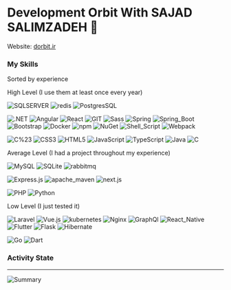 # Development Orbit With SAJAD SALIMZADEH 👋

Website: [dorbit.ir](http://dorbit.ir)

### My Skills
Sorted by experience

High Level (I use them at least once every year)

![SQLSERVER](https://img.shields.io/badge/Sqlserver-333?style=flat-square&logo=microsoft&logoColor=white)
![redis](https://img.shields.io/badge/redis-%23DD0031?style=flat-square&logo=redis&logoColor=white)
![PostgresSQL](https://img.shields.io/badge/PostgreSQL-316192?style=flat-square&logo=postgresql&logoColor=white)

![.NET](https://img.shields.io/badge/.NET-512BD4?style=flat-square&logo=dotnet&logoColor=white)
![Angular](https://img.shields.io/badge/Angular-DD0031?style=flat-square&logo=angular&logoColor=white)
![React](https://img.shields.io/badge/React-20232A?style=flat-square&logo=React&logoColor=61DAFB)
![GIT](https://img.shields.io/badge/GIT-E44C30?style=flat-square&logo=GIT&logoColor=white)
![Sass](https://img.shields.io/badge/Sass-CC6699?style=flat-square&logo=Sass&logoColor=white)
![Spring](https://img.shields.io/badge/Spring-6DB33F?style=flat-square&logo=Spring&logoColor=white)
![Spring_Boot](https://img.shields.io/badge/Spring_Boot-F2F4F9?style=flat-square&logo=spring-boot)
![Bootstrap](https://img.shields.io/badge/Bootstrap-563D7C?style=flat-square&logo=Bootstrap&logoColor=white)
![Docker](https://img.shields.io/badge/Docker-2CA5E0?style=flat-square&logo=postgresql&logoColor=white)
![npm](https://img.shields.io/badge/npm-CB3837?style=flat-square&logo=npm)
![NuGet](https://img.shields.io/badge/NuGet-004880?style=flat-square&logo=NuGet)
![Shell_Script](https://img.shields.io/badge/Shell_Script-121011?style=flat-square&logo=gnu-bash)
![Webpack](https://img.shields.io/badge/Webpack-8DD6F9?style=flat-square&logo=Webpack&logoColor=257095)

![C%23](https://img.shields.io/badge/C%23-239120?style=flat-square&logo=c-sharp&logoColor=white)
![CSS3](https://img.shields.io/badge/CSS3-1572B6?style=flat-square&logo=CSS3&logoColor=white)
![HTML5](https://img.shields.io/badge/HTML5-E34F26?style=flat-square&logo=HTML5&logoColor=white)
![JavaScript](https://img.shields.io/badge/JavaScript-323330?style=flat-square&logo=JavaScript&logoColor=F7DF1E)
![TypeScript](https://img.shields.io/badge/TypeScript-007ACC?style=flat-square&logo=TypeScript&logoColor=white)
![Java](https://img.shields.io/badge/Java-323330?style=flat-square&logo=CoffeeScript&logoColor=orange)
![C](https://img.shields.io/badge/C-00599C?style=flat-square&logo=c&logoColor=white)

Average Level (I had a project throughout my experience)

![MySQL](https://img.shields.io/badge/MySQL-005C84?style=flat-square&logo=MySQL&logoColor=white)
![SQLite](https://img.shields.io/badge/SQLite-07405E?style=flat-square&logo=sqlite&logoColor=white)
![rabbitmq](https://img.shields.io/badge/rabbitmq-%23FF6600?style=flat-square&logo=rabbitmq&logoColor=white)

![Express.js](https://img.shields.io/badge/Express.js-000000?style=flat-square&logo=express)
![apache_maven](https://img.shields.io/badge/apache_maven-C71A36?style=flat-square&logo=apachemaven&logoColor=white)
![next.js](https://img.shields.io/badge/next.js-000000?style=flat-square&logo=next.js)

![PHP](https://img.shields.io/badge/PHP-777BB4?style=flat-square&logo=PHP&logoColor=white)
![Python](https://img.shields.io/badge/Python-FFD43B?style=flat-square&logo=Python&logoColor=blue)

Low Level (I just tested it)

![Laravel](https://img.shields.io/badge/Laravel-FF2D20?style=flat-square&logo=Laravel&logoColor=white)
![Vue.js](https://img.shields.io/badge/Vue.js-35495E?style=flat-square&logo=Vue.js)
![kubernetes](https://img.shields.io/badge/kubernetes-326ce5?style=flat-square&logo=kubernetes&logoColor=white)
![Nginx](https://img.shields.io/badge/Nginx-009639?style=flat-square&logo=Nginx&logoColor=white)
![GraphQl](https://img.shields.io/badge/GraphQl-E10098?style=flat-square&logo=GraphQl)
![React_Native](https://img.shields.io/badge/React_Native-20232A?style=flat-square&logo=react&logoColor=61DAFB)
![Flutter](https://img.shields.io/badge/Flutter-02569B?style=flat-square&logo=Flutter&logoColor=white)
![Flask](https://img.shields.io/badge/Flask-000000?style=flat-square&logo=Flask)
![Hibernate](https://img.shields.io/badge/Hibernate-59666C?style=flat-square&logo=Hibernate&logoColor=white)

![Go](https://img.shields.io/badge/Go-00ADD8?style=flat-square&logo=Go&logoColor=white)
![Dart](https://img.shields.io/badge/Dart-0175C2?style=flat-square&logo=dart&logoColor=white)

[//]: # ()
[//]: # (### Learning Plan)

[//]: # (I try to share everything i know because i believe the world can better than what now we see. )

[//]: # (so I learn and share it by photo, article and videos.)

[//]: # (this is my plan to learn and share. )

[//]: # ()
[//]: # (#### Databases)

[//]: # (![PostgresSQL]&#40;https://img.shields.io/badge/PostgreSQL-316192?style=flat-square&logo=postgresql&logoColor=white&#41;)

[//]: # (![SQLSERVER]&#40;https://img.shields.io/badge/Sqlserver-333?style=flat-square&logo=microsoft&logoColor=white&#41;)

[//]: # (![MARIADB]&#40;https://img.shields.io/badge/MariaDB-003545?style=flat-square&logo=MariaDB&logoColor=white&#41;)

[//]: # (![MongoDB]&#40;https://img.shields.io/badge/MongoDB-4EA94B?style=flat-square&logo=MongoDB&logoColor=white&#41;)

[//]: # (![MySQL]&#40;https://img.shields.io/badge/MySQL-005C84?style=flat-square&logo=MySQL&logoColor=white&#41;)

[//]: # (![Oracle]&#40;https://img.shields.io/badge/Oracle-F80000?style=flat-square&logo=Oracle&logoColor=white&#41;)

[//]: # (![rabbitmq]&#40;https://img.shields.io/badge/rabbitmq-%23FF6600?style=flat-square&logo=rabbitmq&logoColor=white&#41;)

[//]: # (![redis]&#40;https://img.shields.io/badge/redis-%23DD0031?style=flat-square&logo=redis&logoColor=white&#41;)

[//]: # (![SQLite]&#40;https://img.shields.io/badge/SQLite-07405E?style=flat-square&logo=sqlite&logoColor=white&#41;)

[//]: # ()
[//]: # (#### Frameworks, Libraries, Tools)

[//]: # (![.NET]&#40;https://img.shields.io/badge/.NET-512BD4?style=flat-square&logo=dotnet&logoColor=white&#41;)

[//]: # (![Angular]&#40;https://img.shields.io/badge/Angular-DD0031?style=flat-square&logo=angular&logoColor=white&#41;)

[//]: # (![Ansible]&#40;https://img.shields.io/badge/Ansible-000000?style=flat-square&logo=ansible&logoColor=white&#41;)

[//]: # (![Apache]&#40;https://img.shields.io/badge/Apache-D22128?style=flat-square&logo=Apache&logoColor=white&#41;)

[//]: # (![Apache_Kafka]&#40;https://img.shields.io/badge/Apache_Kafka-231F20?style=flat-square&logo=apache-kafka&logoColor=white&#41;)

[//]: # (![apache_maven]&#40;https://img.shields.io/badge/apache_maven-C71A36?style=flat-square&logo=apachemaven&logoColor=white&#41;)

[//]: # (![Babel]&#40;https://img.shields.io/badge/Babel-F9DC3E?style=flat-square&logo=babel&logoColor=black&#41;)

[//]: # (![Bootstrap]&#40;https://img.shields.io/badge/Bootstrap-563D7C?style=flat-square&logo=Bootstrap&logoColor=white&#41;)

[//]: # (![Cypress]&#40;https://img.shields.io/badge/Cypress-17202C?style=flat-square&logo=cypress&logoColor=green&#41;)

[//]: # (![Docker]&#40;https://img.shields.io/badge/Docker-2CA5E0?style=flat-square&logo=postgresql&logoColor=white&#41;)

[//]: # (![Django]&#40;https://img.shields.io/badge/Django-092E20?style=flat-square&logo=Django&logoColor=green&#41;)

[//]: # (![Electron]&#40;https://img.shields.io/badge/Electron-2B2E3A?style=flat-square&logo=Electron&logoColor=white&#41;)

[//]: # (![Express.js]&#40;https://img.shields.io/badge/Express.js-000000?style=flat-square&logo=express&#41;)

[//]: # (![Flask]&#40;https://img.shields.io/badge/Flask-000000?style=flat-square&logo=Flask&#41;)

[//]: # (![gradle]&#40;https://img.shields.io/badge/gradle-02303A?style=flat-square&logo=gradle&#41;)

[//]: # (![GIT]&#40;https://img.shields.io/badge/GIT-E44C30?style=flat-square&logo=GIT&logoColor=white&#41;)

[//]: # (![GraphQl]&#40;https://img.shields.io/badge/GraphQl-E10098?style=flat-square&logo=GraphQl&#41;)

[//]: # (![Gulp]&#40;https://img.shields.io/badge/Gulp-CF4647?style=flat-square&logo=Gulp&logoColor=white&#41;)

[//]: # (![Jenkins]&#40;https://img.shields.io/badge/Jenkins-D24939?style=flat-square&logo=Jenkins&logoColor=white&#41;)

[//]: # (![Helm]&#40;https://img.shields.io/badge/Helm-0F1689?style=flat-square&logo=Helm&#41;)

[//]: # (![kubernetes]&#40;https://img.shields.io/badge/kubernetes-326ce5?style=flat-square&logo=kubernetes&logoColor=white&#41;)

[//]: # (![Laravel]&#40;https://img.shields.io/badge/Laravel-FF2D20?style=flat-square&logo=Laravel&logoColor=white&#41;)

[//]: # (![next.js]&#40;https://img.shields.io/badge/next.js-000000?style=flat-square&logo=next.js&#41;)

[//]: # (![Nginx]&#40;https://img.shields.io/badge/Nginx-009639?style=flat-square&logo=Nginx&logoColor=white&#41;)

[//]: # (![npm]&#40;https://img.shields.io/badge/npm-CB3837?style=flat-square&logo=npm&#41;)

[//]: # (![NuGet]&#40;https://img.shields.io/badge/NuGet-004880?style=flat-square&logo=NuGet&#41;)

[//]: # (![OpenGL]&#40;https://img.shields.io/badge/OpenGL-FFFFFF?style=flat-square&logo=OpenGL&#41;)

[//]: # (![Qt]&#40;https://img.shields.io/badge/Qt-41CD52?style=flat-square&logo=Qt&logoColor=white&#41;)

[//]: # (![Rancher]&#40;https://img.shields.io/badge/Rancher-0075A8?style=flat-square&logo=Rancher&#41;)

[//]: # (![React]&#40;https://img.shields.io/badge/React-20232A?style=flat-square&logo=React&logoColor=61DAFB&#41;)

[//]: # (![Redux]&#40;https://img.shields.io/badge/Redux-593D88?style=flat-square&logo=Redux&#41;)

[//]: # (![Ruby_on_Rails]&#40;https://img.shields.io/badge/Ruby_on_Rails-CC0000?style=flat-square&logo=ruby-on-rails&#41;)

[//]: # (![Sass]&#40;https://img.shields.io/badge/Sass-CC6699?style=flat-square&logo=Sass&logoColor=white&#41;)

[//]: # (![Scala]&#40;https://img.shields.io/badge/Scala-DC322F?style=flat-square&logo=Scala&#41;)

[//]: # (![Shell_Script]&#40;https://img.shields.io/badge/Shell_Script-121011?style=flat-square&logo=gnu-bash&#41;)

[//]: # (![Socket.io]&#40;https://img.shields.io/badge/Socket.io-010101?style=flat-square&logo=Socket.io&#41;)

[//]: # (![Spring]&#40;https://img.shields.io/badge/Spring-6DB33F?style=flat-square&logo=Spring&logoColor=white&#41;)

[//]: # (![Spring_Boot]&#40;https://img.shields.io/badge/Spring_Boot-F2F4F9?style=flat-square&logo=spring-boot&#41;)

[//]: # (![Swagger]&#40;https://img.shields.io/badge/Swagger-73b937?style=flat-square&logo=Swagger&logoColor=white&#41;)

[//]: # (![ThreeJs]&#40;https://img.shields.io/badge/ThreeJs-black?style=flat-square&logo=three.js&#41;)

[//]: # (![Unity]&#40;https://img.shields.io/badge/Unity-100000?style=flat-square&logo=Unity&logoColor=white&#41;)

[//]: # (![Vue.js]&#40;https://img.shields.io/badge/Vue.js-35495E?style=flat-square&logo=Vue.js&#41;)

[//]: # (![Webpack]&#40;https://img.shields.io/badge/Webpack-8DD6F9?style=flat-square&logo=Webpack&logoColor=257095&#41;)

[//]: # (![Yarn]&#40;https://img.shields.io/badge/Yarn-2C8EBB?style=flat-square&logo=Yarn&logoColor=white&#41;)

[//]: # (![WebAssembly]&#40;https://img.shields.io/badge/WebAssembly-654FF0?style=flat-square&logo=WebAssembly&logoColor=white&#41;)

[//]: # (![Flutter]&#40;https://img.shields.io/badge/Flutter-02569B?style=flat-square&logo=Flutter&logoColor=white&#41;)

[//]: # (![React_Native]&#40;https://img.shields.io/badge/React_Native-20232A?style=flat-square&logo=react&logoColor=61DAFB&#41;)

[//]: # (![Ionic]&#40;https://img.shields.io/badge/Ionic-3880FF?style=flat-square&logo=Ionic&logoColor=white&#41;)

[//]: # (![Xamarin]&#40;https://img.shields.io/badge/Xamarin-3498DB?style=flat-square&logo=Xamarin&logoColor=white&#41;)

[//]: # (![Cordova]&#40;https://img.shields.io/badge/Cordova-35434F?style=flat-square&logo=Cordova&logoColor=white&#41;)

[//]: # (![NativeScript]&#40;https://img.shields.io/badge/NativeScript-3655FF?style=flat-square&logo=NativeScript&logoColor=white&#41;)

[//]: # (![Hibernate]&#40;https://img.shields.io/badge/Hibernate-59666C?style=flat-square&logo=Hibernate&logoColor=white&#41;)

[//]: # ()
[//]: # (#### Languages)

[//]: # (![C]&#40;https://img.shields.io/badge/C-00599C?style=flat-square&logo=c&logoColor=white&#41;)

[//]: # (![C%23]&#40;https://img.shields.io/badge/C%23-239120?style=flat-square&logo=c-sharp&logoColor=white&#41;)

[//]: # (![CSS3]&#40;https://img.shields.io/badge/CSS3-1572B6?style=flat-square&logo=CSS3&logoColor=white&#41;)

[//]: # (![Dart]&#40;https://img.shields.io/badge/Dart-0175C2?style=flat-square&logo=dart&logoColor=white&#41;)

[//]: # (![Erlang]&#40;https://img.shields.io/badge/Erlang-A90533?style=flat-square&logo=Erlang&logoColor=white&#41;)

[//]: # (![Go]&#40;https://img.shields.io/badge/Go-00ADD8?style=flat-square&logo=Go&logoColor=white&#41;)

[//]: # (![HTML5]&#40;https://img.shields.io/badge/HTML5-E34F26?style=flat-square&logo=HTML5&logoColor=white&#41;)

[//]: # (![JavaScript]&#40;https://img.shields.io/badge/JavaScript-323330?style=flat-square&logo=JavaScript&logoColor=F7DF1E&#41;)

[//]: # (![TypeScript]&#40;https://img.shields.io/badge/TypeScript-007ACC?style=flat-square&logo=TypeScript&logoColor=white&#41;)

[//]: # (![Java]&#40;https://img.shields.io/badge/Java-323330?style=flat-square&logo=CoffeeScript&logoColor=orange&#41;)

[//]: # (![json]&#40;https://img.shields.io/badge/json-5E5C5C?style=flat-square&logo=json&logoColor=white&#41;)

[//]: # (![Kotlin]&#40;https://img.shields.io/badge/Kotlin-0095D5?style=flat-square&logo=Kotlin&logoColor=white&#41;)

[//]: # (![PHP]&#40;https://img.shields.io/badge/PHP-777BB4?style=flat-square&logo=PHP&logoColor=white&#41;)

[//]: # (![PLSQL]&#40;https://img.shields.io/badge/PLSQL-F80000?style=flat-square&logo=oracle&logoColor=black&#41;)

[//]: # (![Python]&#40;https://img.shields.io/badge/Python-FFD43B?style=flat-square&logo=Python&logoColor=blue&#41;)

[//]: # (![R]&#40;https://img.shields.io/badge/R-276DC3?style=flat-square&logo=R&#41;)

[//]: # (![Ruby]&#40;https://img.shields.io/badge/Ruby-CC342D?style=flat-square&logo=Ruby&logoColor=white&#41;)

[//]: # (![Rust]&#40;https://img.shields.io/badge/Rust-000000?style=flat-square&logo=Rust&logoColor=white&#41;)

[//]: # (![Swift]&#40;https://img.shields.io/badge/Swift-FA7343?style=flat-square&logo=Swift&logoColor=white&#41;)

[//]: # ()
[//]: # (#### OS)

[//]: # (![Alpine_Linux]&#40;https://img.shields.io/badge/Alpine_Linux-0D597F?style=flat-square&logo=alpine-linux&logoColor=white&#41;)

[//]: # (![Android]&#40;https://img.shields.io/badge/Android-3DDC84?style=flat-square&logo=Android&logoColor=white&#41;)

[//]: # (![Arch_Linux]&#40;https://img.shields.io/badge/Arch_Linux-1793D1?style=flat-square&logo=arch-linux&logoColor=white&#41;)

[//]: # (![Cent%20OS]&#40;https://img.shields.io/badge/Cent%20OS-262577?style=flat-square&logo=CentOS&logoColor=white&#41;)

[//]: # (![Debian]&#40;https://img.shields.io/badge/Debian-A81D33?style=flat-square&logo=Debian&logoColor=white&#41;)

[//]: # (![Fedora]&#40;https://img.shields.io/badge/Fedora-294172?style=flat-square&logo=Fedora&logoColor=white&#41;)

[//]: # (![freebsd]&#40;https://img.shields.io/badge/freebsd-AB2B28?style=flat-square&logo=freebsd&logoColor=white&#41;)

[//]: # (![iOS]&#40;https://img.shields.io/badge/iOS-000000?style=flat-square&logo=iOS&logoColor=white&#41;)

[//]: # (![Kali_Linux]&#40;https://img.shields.io/badge/Kali_Linux-557C94?style=flat-square&logo=kali-linux&logoColor=white&#41;)

[//]: # (![Linux_Mint]&#40;https://img.shields.io/badge/Linux_Mint-87CF3E?style=flat-square&logo=postgresql&logoColor=linux-mint&#41;)

[//]: # (![mac%20os]&#40;https://img.shields.io/badge/mac%20os-000000?style=flat-square&logo=apple&logoColor=white&#41;)

[//]: # (![Red%20Hat]&#40;https://img.shields.io/badge/Red%20Hat-EE0000?style=flat-square&logo=redhat&logoColor=white&#41;)

[//]: # (![SUSE]&#40;https://img.shields.io/badge/SUSE-0C322C?style=flat-square&logo=SUSE&logoColor=white&#41;)

[//]: # (![Ubuntu]&#40;https://img.shields.io/badge/Ubuntu-E95420?style=flat-square&logo=Ubuntu&logoColor=white&#41;)

[//]: # (![Windows]&#40;https://img.shields.io/badge/Windows-0078D6?style=flat-square&logo=Windows&logoColor=white&#41;)

### Activity State

---
![Summary](https://github-profile-summary-cards.vercel.app/api/cards/profile-details?username=sajadsalimzadeh&theme=react)

